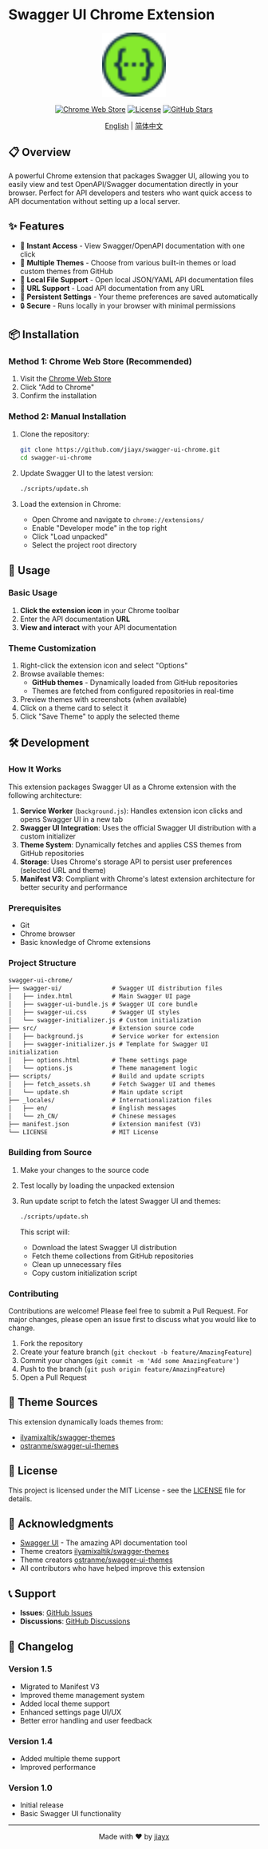# Swagger UI Chrome Extension

<div align="center">
  <img src="swagger-ui/favicon-32x32.png" alt="Swagger UI Logo" width="128" height="128">

  [![Chrome Web Store](https://img.shields.io/chrome-web-store/v/liacakmdhalagfjlfdofigfoiocghoej)](https://chrome.google.com/webstore/detail/swagger-ui/liacakmdhalagfjlfdofigfoiocghoej)
  [![License](https://img.shields.io/github/license/jiayx/swagger-ui-chrome)](LICENSE)
  [![GitHub Stars](https://img.shields.io/github/stars/jiayx/swagger-ui-chrome?style=social)](https://github.com/jiayx/swagger-ui-chrome)

  [English](README.md) | [简体中文](README_CN.md)
</div>

## 📋 Overview

A powerful Chrome extension that packages Swagger UI, allowing you to easily view and test OpenAPI/Swagger documentation directly in your browser. Perfect for API developers and testers who want quick access to API documentation without setting up a local server.

## ✨ Features

- 🚀 **Instant Access** - View Swagger/OpenAPI documentation with one click
- 🎨 **Multiple Themes** - Choose from various built-in themes or load custom themes from GitHub
- 📁 **Local File Support** - Open local JSON/YAML API documentation files
- 🔗 **URL Support** - Load API documentation from any URL
- 💾 **Persistent Settings** - Your theme preferences are saved automatically
- 🔒 **Secure** - Runs locally in your browser with minimal permissions

## 📦 Installation

### Method 1: Chrome Web Store (Recommended)

1. Visit the [Chrome Web Store](https://chrome.google.com/webstore/detail/swagger-ui/liacakmdhalagfjlfdofigfoiocghoej)
2. Click "Add to Chrome"
3. Confirm the installation

### Method 2: Manual Installation

1. Clone the repository:
   ```bash
   git clone https://github.com/jiayx/swagger-ui-chrome.git
   cd swagger-ui-chrome
   ```

2. Update Swagger UI to the latest version:
   ```bash
   ./scripts/update.sh
   ```

3. Load the extension in Chrome:
   - Open Chrome and navigate to `chrome://extensions/`
   - Enable "Developer mode" in the top right
   - Click "Load unpacked"
   - Select the project root directory

## 🎯 Usage

### Basic Usage

1. **Click the extension icon** in your Chrome toolbar
2. Enter the API documentation **URL**
3. **View and interact** with your API documentation

### Theme Customization

1. Right-click the extension icon and select "Options"
2. Browse available themes:
   - **GitHub themes** - Dynamically loaded from GitHub repositories
   - Themes are fetched from configured repositories in real-time
3. Preview themes with screenshots (when available)
4. Click on a theme card to select it
5. Click "Save Theme" to apply the selected theme

## 🛠️ Development

### How It Works

This extension packages Swagger UI as a Chrome extension with the following architecture:

1. **Service Worker** (`background.js`): Handles extension icon clicks and opens Swagger UI in a new tab
2. **Swagger UI Integration**: Uses the official Swagger UI distribution with a custom initializer
3. **Theme System**: Dynamically fetches and applies CSS themes from GitHub repositories
4. **Storage**: Uses Chrome's storage API to persist user preferences (selected URL and theme)
5. **Manifest V3**: Compliant with Chrome's latest extension architecture for better security and performance

### Prerequisites

- Git
- Chrome browser
- Basic knowledge of Chrome extensions

### Project Structure

```
swagger-ui-chrome/
├── swagger-ui/              # Swagger UI distribution files
│   ├── index.html           # Main Swagger UI page
│   ├── swagger-ui-bundle.js # Swagger UI core bundle
│   ├── swagger-ui.css       # Swagger UI styles
│   └── swagger-initializer.js # Custom initialization
├── src/                     # Extension source code
│   ├── background.js        # Service worker for extension
│   ├── swagger-initializer.js # Template for Swagger UI initialization
│   ├── options.html         # Theme settings page
│   └── options.js           # Theme management logic
├── scripts/                 # Build and update scripts
│   ├── fetch_assets.sh      # Fetch Swagger UI and themes
│   └── update.sh            # Main update script
├── _locales/                # Internationalization files
│   ├── en/                  # English messages
│   └── zh_CN/               # Chinese messages
├── manifest.json            # Extension manifest (V3)
└── LICENSE                  # MIT License
```

### Building from Source

1. Make your changes to the source code
2. Test locally by loading the unpacked extension
3. Run update script to fetch the latest Swagger UI and themes:
   ```bash
   ./scripts/update.sh
   ```

   This script will:
   - Download the latest Swagger UI distribution
   - Fetch theme collections from GitHub repositories
   - Clean up unnecessary files
   - Copy custom initialization script

### Contributing

Contributions are welcome! Please feel free to submit a Pull Request. For major changes, please open an issue first to discuss what you would like to change.

1. Fork the repository
2. Create your feature branch (`git checkout -b feature/AmazingFeature`)
3. Commit your changes (`git commit -m 'Add some AmazingFeature'`)
4. Push to the branch (`git push origin feature/AmazingFeature`)
5. Open a Pull Request

## 🎨 Theme Sources

This extension dynamically loads themes from:

- [ilyamixaltik/swagger-themes](https://github.com/ilyamixaltik/swagger-themes)
- [ostranme/swagger-ui-themes](https://github.com/ostranme/swagger-ui-themes)

## 📄 License

This project is licensed under the MIT License - see the [LICENSE](LICENSE) file for details.

## 🙏 Acknowledgments

- [Swagger UI](https://github.com/swagger-api/swagger-ui) - The amazing API documentation tool
- Theme creators [ilyamixaltik/swagger-themes](https://github.com/ilyamixaltik/swagger-themes)
- Theme creators [ostranme/swagger-ui-themes](https://github.com/ostranme/swagger-ui-themes)
- All contributors who have helped improve this extension

## 📞 Support

- **Issues**: [GitHub Issues](https://github.com/jiayx/swagger-ui-chrome/issues)
- **Discussions**: [GitHub Discussions](https://github.com/jiayx/swagger-ui-chrome/discussions)

## 🔄 Changelog

### Version 1.5
- Migrated to Manifest V3
- Improved theme management system
- Added local theme support
- Enhanced settings page UI/UX
- Better error handling and user feedback

### Version 1.4
- Added multiple theme support
- Improved performance

### Version 1.0
- Initial release
- Basic Swagger UI functionality

---

<div align="center">
  Made with ❤️ by <a href="https://github.com/jiayx">jiayx</a>
</div>
